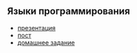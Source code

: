 ## Языки программирования

- [презентация](http://yadi.sk/d/LRpqvLuIv4UI)
- [пост](http://clubs.ya.ru/4611686018427468886/replies.xml?item_no=549)
- [домашнее задание](https://github.com/yandex-shri/dz-programming-languages)
